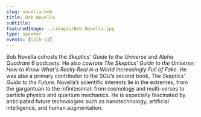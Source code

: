 ```yaml
---
slug: novella-bob
title: Bob Novella
subtitle:
featuredImage: ../images/Bob Novella.jpg
type: speaker
events: [talk-23]
---
```


Bob Novella cohosts the _Skeptics’ Guide to the Universe_ and _Alpha Quadrant 6_ podcasts. He also cowrote _The Skeptics' Guide to the Universe: How to Know What's Really Real in a World Increasingly Full of Fake_. He was also a primary contributor to the SGU’s second book, _The Skeptics’ Guide to the Future_. Novella’s scientific interests lie in the extremes, from the gargantuan to the infinitesimal: from cosmology and multi-verses to particle physics and quantum mechanics. He is especially fascinated by anticipated future technologies such as nanotechnology, artificial intelligence, and human augmentation.
